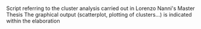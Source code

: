 #
Script referring to the cluster analysis carried out in Lorenzo Nanni's Master Thesis
The graphical output (scatterplot, plotting of clusters...) is indicated within the elaboration
